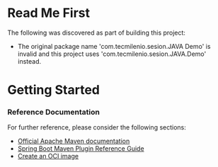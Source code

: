 # Read Me First
The following was discovered as part of building this project:

* The original package name 'com.tecmilenio.sesion.JAVA Demo' is invalid and this project uses 'com.tecmilenio.sesion.JAVA.Demo' instead.

# Getting Started

### Reference Documentation
For further reference, please consider the following sections:

* [Official Apache Maven documentation](https://maven.apache.org/guides/index.html)
* [Spring Boot Maven Plugin Reference Guide](https://docs.spring.io/spring-boot/docs/3.3.0/maven-plugin/reference/html/)
* [Create an OCI image](https://docs.spring.io/spring-boot/docs/3.3.0/maven-plugin/reference/html/#build-image)

